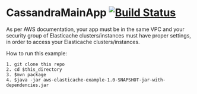 # CassandraMainApp [![Build Status](https://travis-ci.org/fishercoder1534/CassandraMainApp.svg?branch=master)](https://travis-ci.org/fishercoder1534/CassandraMainApp)

As per AWS documentation, your app must be in the same VPC and your security group of Elasticache clusters/instances must have proper settings, in order to access your Elasticache clusters/instances.

How to run this example:
```
1. git clone this repo
2. cd $this_directory
3. $mvn package
4. $java -jar aws-elasticache-example-1.0-SNAPSHOT-jar-with-dependencies.jar
```